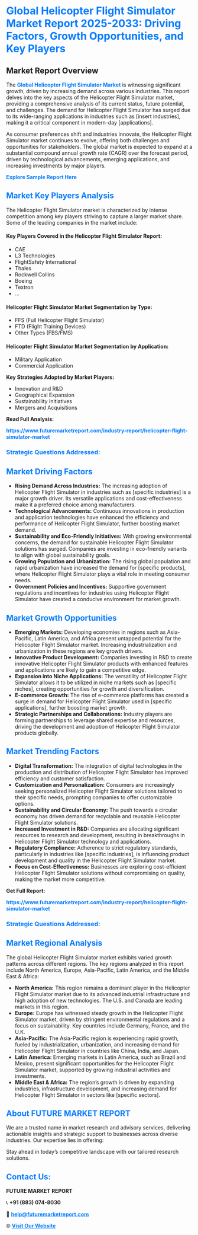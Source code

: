 <h1 style="color: #007BFF;">Global Helicopter Flight Simulator Market Report 2025-2033: Driving Factors, Growth Opportunities, and Key Players</h1>

<section id="overview">
<h2>Market Report Overview</h2>
<p>The <a href="https://www.futuremarketreport.com/industry-report/helicopter-flight-simulator-market" style="color: #007BFF; text-decoration: none;"><strong>Global Helicopter Flight Simulator Market</strong></a> is witnessing significant growth, driven by increasing demand across various industries. This report delves into the key aspects of the Helicopter Flight Simulator market, providing a comprehensive analysis of its current status, future potential, and challenges. The demand for Helicopter Flight Simulator has surged due to its wide-ranging applications in industries such as [insert industries], making it a critical component in modern-day [applications].</p>
<p>As consumer preferences shift and industries innovate, the Helicopter Flight Simulator market continues to evolve, offering both challenges and opportunities for stakeholders. The global market is expected to expand at a substantial compound annual growth rate (CAGR) over the forecast period, driven by technological advancements, emerging applications, and increasing investments by major players.</p>
</section>

<section id="overview">
<p><a href="https://www.futuremarketreport.com/request-sample/reportId=101755" style="color: #007BFF; text-decoration: none;"><strong>Explore Sample Report Here</strong></a></p>
</section>

<section id="key-players">
<h2 style="color: #007BFF;">Market Key Players Analysis</h2>
<p>The Helicopter Flight Simulator market is characterized by intense competition among key players striving to capture a larger market share. Some of the leading companies in the market include:</p>
<h4>Key Players Covered in the Helicopter Flight Simulator Report:</h4>
<ul><li>CAE</li><li>L3 Technologies</li><li>FlightSafety International</li><li>Thales</li><li>Rockwell Collins</li><li>Boeing</li><li>Textron</li><li>...</li></ul>
<h4>Helicopter Flight Simulator Market Segmentation by Type:</h4>
<ul><li>FFS (Full Helicopter Flight Simulator)</li><li>FTD (Flight Training Devices)</li><li>Other Types (FBS/FMS)</li></ul>

<h4>Helicopter Flight Simulator Market Segmentation by Application:</h4>
<ul><li>Military Application</li><li>Commercial Application</li></ul>
<p><strong>Key Strategies Adopted by Market Players:</strong></p>
<ul>
<li>Innovation and R&D</li>
<li>Geographical Expansion</li>
<li>Sustainability Initiatives</li>
<li>Mergers and Acquisitions</li>
</ul>
</section>

<section>
<p><strong>Read Full Analysis: </strong></p><a href="https://www.futuremarketreport.com/industry-report/helicopter-flight-simulator-market" style="color: #007BFF; text-decoration: none;"><strong>https://www.futuremarketreport.com/industry-report/helicopter-flight-simulator-market</strong></a>
<h3 style="color: #007BFF;">Strategic Questions Addressed:</h3>
</section>

<section id="driving-factors">
<h2 style="color: #007BFF;">Market Driving Factors</h2>
<ul>
<li><strong>Rising Demand Across Industries:</strong> The increasing adoption of Helicopter Flight Simulator in industries such as [specific industries] is a major growth driver. Its versatile applications and cost-effectiveness make it a preferred choice among manufacturers.</li>
<li><strong>Technological Advancements:</strong> Continuous innovations in production and application technologies have enhanced the efficiency and performance of Helicopter Flight Simulator, further boosting market demand.</li>
<li><strong>Sustainability and Eco-Friendly Initiatives:</strong> With growing environmental concerns, the demand for sustainable Helicopter Flight Simulator solutions has surged. Companies are investing in eco-friendly variants to align with global sustainability goals.</li>
<li><strong>Growing Population and Urbanization:</strong> The rising global population and rapid urbanization have increased the demand for [specific products], where Helicopter Flight Simulator plays a vital role in meeting consumer needs.</li>
<li><strong>Government Policies and Incentives:</strong> Supportive government regulations and incentives for industries using Helicopter Flight Simulator have created a conducive environment for market growth.</li>
</ul>
</section>

<section id="growth-opportunities">
<h2 style="color: #007BFF;">Market Growth Opportunities</h2>
<ul>
<li><strong>Emerging Markets:</strong> Developing economies in regions such as Asia-Pacific, Latin America, and Africa present untapped potential for the Helicopter Flight Simulator market. Increasing industrialization and urbanization in these regions are key growth drivers.</li>
<li><strong>Innovative Product Development:</strong> Companies investing in R&D to create innovative Helicopter Flight Simulator products with enhanced features and applications are likely to gain a competitive edge.</li>
<li><strong>Expansion into Niche Applications:</strong> The versatility of Helicopter Flight Simulator allows it to be utilized in niche markets such as [specific niches], creating opportunities for growth and diversification.</li>
<li><strong>E-commerce Growth:</strong> The rise of e-commerce platforms has created a surge in demand for Helicopter Flight Simulator used in [specific applications], further boosting market growth.</li>
<li><strong>Strategic Partnerships and Collaborations:</strong> Industry players are forming partnerships to leverage shared expertise and resources, driving the development and adoption of Helicopter Flight Simulator products globally.</li>
</ul>
</section>

<section id="trending-factors">
<h2 style="color: #007BFF;">Market Trending Factors</h2>
<ul>
<li><strong>Digital Transformation:</strong> The integration of digital technologies in the production and distribution of Helicopter Flight Simulator has improved efficiency and customer satisfaction.</li>
<li><strong>Customization and Personalization:</strong> Consumers are increasingly seeking personalized Helicopter Flight Simulator solutions tailored to their specific needs, prompting companies to offer customizable options.</li>
<li><strong>Sustainability and Circular Economy:</strong> The push towards a circular economy has driven demand for recyclable and reusable Helicopter Flight Simulator solutions.</li>
<li><strong>Increased Investment in R&D:</strong> Companies are allocating significant resources to research and development, resulting in breakthroughs in Helicopter Flight Simulator technology and applications.</li>
<li><strong>Regulatory Compliance:</strong> Adherence to strict regulatory standards, particularly in industries like [specific industries], is influencing product development and quality in the Helicopter Flight Simulator market.</li>
<li><strong>Focus on Cost-Effectiveness:</strong> Businesses are exploring cost-efficient Helicopter Flight Simulator solutions without compromising on quality, making the market more competitive.</li>
</ul>
</section>

<section>
<p><strong>Get Full Report: </strong></p><a href="https://www.futuremarketreport.com/industry-report/helicopter-flight-simulator-market" style="color: #007BFF; text-decoration: none;"><strong>https://www.futuremarketreport.com/industry-report/helicopter-flight-simulator-market</strong></a>
<h3 style="color: #007BFF;">Strategic Questions Addressed:</h3>
</section>


<section id="regional-analysis">
<h2 style="color: #007BFF;">Market Regional Analysis</h2>
<p>The global Helicopter Flight Simulator market exhibits varied growth patterns across different regions. The key regions analyzed in this report include North America, Europe, Asia-Pacific, Latin America, and the Middle East & Africa:</p>
<ul>
<li><strong>North America:</strong> This region remains a dominant player in the Helicopter Flight Simulator market due to its advanced industrial infrastructure and high adoption of new technologies. The U.S. and Canada are leading markets in this region.</li>
<li><strong>Europe:</strong> Europe has witnessed steady growth in the Helicopter Flight Simulator market, driven by stringent environmental regulations and a focus on sustainability. Key countries include Germany, France, and the U.K.</li>
<li><strong>Asia-Pacific:</strong> The Asia-Pacific region is experiencing rapid growth, fueled by industrialization, urbanization, and increasing demand for Helicopter Flight Simulator in countries like China, India, and Japan.</li>
<li><strong>Latin America:</strong> Emerging markets in Latin America, such as Brazil and Mexico, present significant opportunities for the Helicopter Flight Simulator market, supported by growing industrial activities and investments.</li>
<li><strong>Middle East & Africa:</strong> The region’s growth is driven by expanding industries, infrastructure development, and increasing demand for Helicopter Flight Simulator in sectors like [specific sectors].</li>
</ul>
</section>

<footer>
<h2 style="color: #007BFF;">About FUTURE MARKET REPORT</h2>
<p>We are a trusted name in market research and advisory services, delivering actionable insights and strategic support to businesses across diverse industries. Our expertise lies in offering:</p>

<p>Stay ahead in today’s competitive landscape with our tailored research solutions.</p>

<h2 style="color: #007BFF;">Contact Us:</h2>
<p><strong>FUTURE MARKET REPORT</strong></p>
<p>📞 <strong>+91 (883) 074-8030</strong></p>
<p>📧 <strong><a href="mailto:help@futuremarketreport.com" style="color: #007BFF;">help@futuremarketreport.com</a></strong></p>
<p>🌐 <strong><a href="https://www.futuremarketreport.com/" style="color: #007BFF;">Visit Our Website</a></strong></p>
</footer>